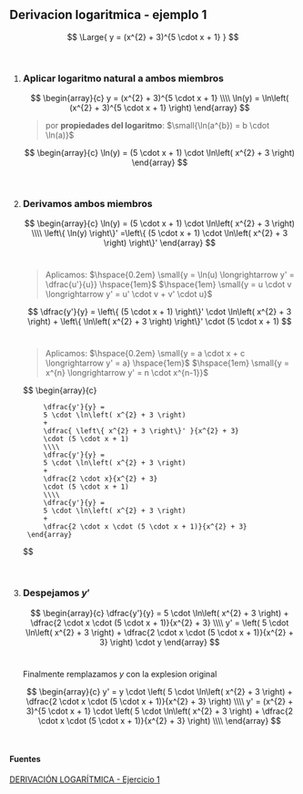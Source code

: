 ## Derivacion logaritmica - ejemplo 1

$$
    \Large{
        y = (x^{2} + 3)^{5 \cdot x + 1}
    }
$$

<br>


1. ### Aplicar **logaritmo natural** a ambos miembros

    $$
        \begin{array}{c}
            y = (x^{2} + 3)^{5 \cdot x + 1}
            \\\\
            \ln(y) = \ln\left( (x^{2} + 3)^{5 \cdot x + 1} \right)
        \end{array}
    $$

    > por **propiedades del logaritmo**: $\small{\ln(a^{b}) = b \cdot \ln(a)}$

    $$
        \begin{array}{c}
            \ln(y) = (5 \cdot x + 1) \cdot \ln\left( x^{2} + 3 \right)
        \end{array}
    $$
<br>

2. ### Derivamos ambos miembros

    $$
        \begin{array}{c}
            \ln(y) = (5 \cdot x + 1) \cdot \ln\left( x^{2} + 3 \right)
            \\\\
            \left\{ \ln(y) \right\}' =\left\{ (5 \cdot x + 1) \cdot \ln\left( x^{2} + 3 \right) \right\}'
        \end{array}
    $$
    <br>

    > Aplicamos: $\hspace{0.2em} \small{y = \ln(u) \longrightarrow y' = \dfrac{u'}{u}} \hspace{1em}$ $\hspace{1em} \small{y = u \cdot v \longrightarrow y' = u' \cdot v + v' \cdot u}$

    $$
        \dfrac{y'}{y} = 
        \left\{ (5 \cdot x + 1) \right\}' \cdot \ln\left( x^{2} + 3 \right)
        +
        \left\{
            \ln\left( x^{2} + 3 \right)
        \right\}'
        \cdot (5 \cdot x + 1)
    $$
    <br>

    > Aplicamos: $\hspace{0.2em} \small{y = a \cdot x + c \longrightarrow y' = a} \hspace{1em}$ $\hspace{1em} \small{y = x^{n} \longrightarrow y' = n \cdot x^{n-1}}$

    $$
        \begin{array}{c}

            \dfrac{y'}{y} = 
            5 \cdot \ln\left( x^{2} + 3 \right)
            +
            \dfrac{ \left\{ x^{2} + 3 \right\}' }{x^{2} + 3}
            \cdot (5 \cdot x + 1)
            \\\\
            \dfrac{y'}{y} = 
            5 \cdot \ln\left( x^{2} + 3 \right)
            +
            \dfrac{2 \cdot x}{x^{2} + 3}
            \cdot (5 \cdot x + 1)
            \\\\
            \dfrac{y'}{y} = 
            5 \cdot \ln\left( x^{2} + 3 \right)
            +
            \dfrac{2 \cdot x \cdot (5 \cdot x + 1)}{x^{2} + 3}     
        \end{array}
    $$
<br>

3. ### Despejamos $y'$

    $$
        \begin{array}{c} 
            \dfrac{y'}{y} = 
            5 \cdot \ln\left( x^{2} + 3 \right)
            +
            \dfrac{2 \cdot x \cdot (5 \cdot x + 1)}{x^{2} + 3}
            \\\\
            y' = \left(
                5 \cdot \ln\left( x^{2} + 3 \right)
                +
                \dfrac{2 \cdot x \cdot (5 \cdot x + 1)}{x^{2} + 3}
            \right)
            \cdot y     
        \end{array}
    $$
    <br>

    Finalmente remplazamos $y$ con la explesion original

    $$
        \begin{array}{c} 
            y' = 
            y \cdot 
            \left(
                5 \cdot \ln\left( x^{2} + 3 \right)
                +
                \dfrac{2 \cdot x \cdot (5 \cdot x + 1)}{x^{2} + 3}
            \right)
            \\\\
            y' = 
            (x^{2} + 3)^{5 \cdot x + 1} \cdot 
            \left(
                5 \cdot \ln\left( x^{2} + 3 \right)
                +
                \dfrac{2 \cdot x \cdot (5 \cdot x + 1)}{x^{2} + 3}
            \right)
            \\\\      
        \end{array}
    $$

<br>

#### Fuentes

[DERIVACIÓN LOGARÍTMICA - Ejercicio 1](https://www.youtube.com/watch?v=K7GMOxp18Lo)
